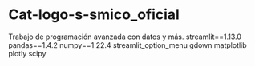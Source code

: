 # Cat-logo-s-smico_oficial
Trabajo de programación avanzada con datos y más.
streamlit==1.13.0
pandas==1.4.2
numpy==1.22.4
streamlit_option_menu
gdown
matplotlib
plotly
scipy
